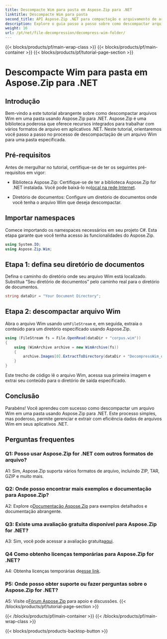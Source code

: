 ```yaml
---
title: Descompacte Wim para pasta em Aspose.Zip para .NET
linktitle: Descompacte Wim para pasta
second_title: API Aspose.Zip .NET para compactação e arquivamento de arquivos
description: Explore o guia passo a passo sobre como descompactar arquivos Wim usando Aspose.Zip para .NET. Baixe a biblioteca, siga o tutorial e gerencie arquivos compactados com eficiência em seus aplicativos .NET.
weight: 16
url: /pt/net/file-decompression/decompress-wim-folder/
---
```


{{< blocks/products/pf/main-wrap-class >}}
{{< blocks/products/pf/main-container >}}
{{< blocks/products/pf/tutorial-page-section >}}

# Descompacte Wim para pasta em Aspose.Zip para .NET

## Introdução

Bem-vindo a este tutorial abrangente sobre como descompactar arquivos Wim em uma pasta usando Aspose.Zip para .NET. Aspose.Zip é uma biblioteca poderosa que oferece recursos integrados para trabalhar com vários formatos de arquivo em aplicativos .NET. Neste tutorial, orientaremos você passo a passo no processo de descompactação de um arquivo Wim para uma pasta especificada.

## Pré-requisitos

Antes de mergulhar no tutorial, certifique-se de ter os seguintes pré-requisitos em vigor:

-  Biblioteca Aspose.Zip: Certifique-se de ter a biblioteca Aspose.Zip for .NET instalada. Você pode baixá-lo no[local na rede Internet](https://releases.aspose.com/zip/net/).

- Diretório de documentos: Configure um diretório de documentos onde você tenha o arquivo Wim que deseja descompactar.

## Importar namespaces

Comece importando os namespaces necessários em seu projeto C#. Esta etapa garante que você tenha acesso às funcionalidades do Aspose.Zip.

```csharp
using System.IO;
using Aspose.Zip.Wim;
```

## Etapa 1: defina seu diretório de documentos

Defina o caminho do diretório onde seu arquivo Wim está localizado. Substitua “Seu diretório de documentos” pelo caminho real para o diretório de documentos.

```csharp
string dataDir = "Your Document Directory";
```

## Etapa 2: descompactar arquivo Wim

 Abra o arquivo Wim usando um`FileStream` e, em seguida, extraia o conteúdo para um diretório especificado usando Aspose.Zip.

```csharp
using (FileStream fs = File.OpenRead(dataDir + "corpus.wim"))
{
    using (WimArchive archive = new WimArchive(fs))
    {
        archive.Images[0].ExtractToDirectory(dataDir + "DecompressWim_out");
    }
}
```

Este trecho de código lê o arquivo Wim, acessa sua primeira imagem e extrai seu conteúdo para o diretório de saída especificado.

## Conclusão

Parabéns! Você aprendeu com sucesso como descompactar um arquivo Wim em uma pasta usando Aspose.Zip para .NET. Este processo simples, mas poderoso, permite gerenciar e extrair com eficiência dados de arquivos Wim em seus aplicativos .NET.

## Perguntas frequentes

### Q1: Posso usar Aspose.Zip for .NET com outros formatos de arquivo?

A1: Sim, Aspose.Zip suporta vários formatos de arquivo, incluindo ZIP, TAR, GZIP e muito mais.

### Q2: Onde posso encontrar mais exemplos e documentação para Aspose.Zip?

 A2: Explore o[Documentação Aspose.Zip](https://reference.aspose.com/zip/net/) para exemplos detalhados e documentação abrangente.

### Q3: Existe uma avaliação gratuita disponível para Aspose.Zip for .NET?

 A3: Sim, você pode acessar a avaliação gratuita[aqui](https://releases.aspose.com/).

### Q4 Como obtenho licenças temporárias para Aspose.Zip for .NET?

 A4: Obtenha licenças temporárias de[esse link](https://purchase.aspose.com/temporary-license/).

### P5: Onde posso obter suporte ou fazer perguntas sobre o Aspose.Zip for .NET?

 A5: Visite o[Fórum Aspose.Zip](https://forum.aspose.com/c/zip/37) para apoio e discussões.
{{< /blocks/products/pf/tutorial-page-section >}}

{{< /blocks/products/pf/main-container >}}
{{< /blocks/products/pf/main-wrap-class >}}

{{< blocks/products/products-backtop-button >}}
